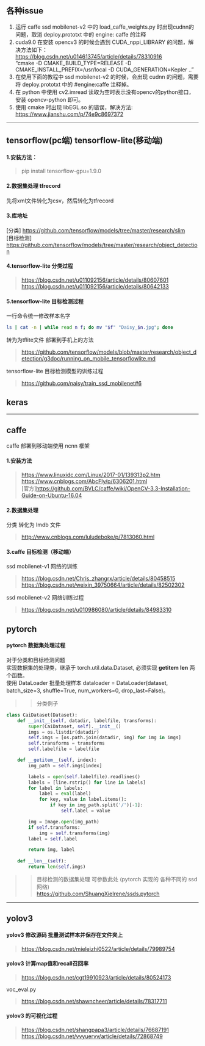 ## 各种issue
1. 运行 caffe ssd mobilenet-v2 中的 load_caffe_weights.py 时出现cudnn的问题，取消 deploy.prototxt 中的 engine: caffe 的注释<br>
2. cuda9.0 在安装 opencv3 的时候会遇到 CUDA_nppi_LIBRARY 的问题，解决方法如下：<br>
    https://blog.csdn.net/u014613745/article/details/78310916<br>
    “cmake -D CMAKE_BUILD_TYPE=RELEASE -D CMAKE_INSTALL_PREFIX=/usr/local -D CUDA_GENERATION=Kepler ..”<br>
3. 在使用下面的教程中 ssd mobilenet-v2 的时候，会出现 cudnn 的问题，需要将 deploy.prototxt 中的 #engine:caffe 注释掉。<br>
4. 在 python 中使用 cv2.imread 读取为空时表示没有opencv的python接口，安装 opencv-python 即可。<br>
5. 使用 cmake 时出现 libEGL.so 的错误，解决方法:<br>
    https://www.jianshu.com/p/74e9c8697372
-----------------------------------------------------------------------------------------------------------------------

## tensorflow(pc端)    tensorflow-lite(移动端)
#### 1.安装方法：
> pip install tensorflow-gpu=1.9.0

#### 2.数据集处理  tfrecord
先将xml文件转化为csv，然后转化为tfrecord

#### 3.库地址
[分类]  https://github.com/tensorflow/models/tree/master/research/slim<br>
[目标检测]  https://github.com/tensorflow/models/tree/master/research/object_detection

#### 4.tensorflow-lite  分类过程  
> https://blog.csdn.net/u011092156/article/details/80607601<br>
> https://blog.csdn.net/u011092156/article/details/80642133

#### 5.tensorflow-lite  目标检测过程
一行命令统一修改样本名字 <br>
```bash
ls | cat -n | while read n f; do mv "$f" "Daisy_$n.jpg"; done 
```
转为为tflite文件 部署到手机上的方法<br>
> https://github.com/tensorflow/models/blob/master/research/object_detection/g3doc/running_on_mobile_tensorflowlite.md

tensorflow-lite 目标检测模型的训练过程<br>
> https://github.com/naisy/train_ssd_mobilenet#6

## keras 

---------------------------------------------------------------------------------------------------------------------
## caffe
caffe 部署到移动端使用 ncnn 框架

#### 1.安装方法
> https://www.linuxidc.com/Linux/2017-01/139313p2.htm<br>
> https://www.cnblogs.com/AbcFly/p/6306201.html<br>
[官方]https://github.com/BVLC/caffe/wiki/OpenCV-3.3-Installation-Guide-on-Ubuntu-16.04

#### 2.数据集处理
分类 转化为 lmdb 文件
> http://www.cnblogs.com/luludeboke/p/7813060.html

#### 3.caffe  目标检测（移动端）
ssd mobilenet-v1  网络的训练<br>
> https://blog.csdn.net/Chris_zhangrx/article/details/80458515<br>
> https://blog.csdn.net/weixin_39750664/article/details/82502302

ssd mobilenet-v2  网络训练过程<br>
>https://blog.csdn.net/u010986080/article/details/84983310


## pytorch
#### pytorch 数据集处理过程
对于分类和目标检测问题<br>
实现数据集的处理类，继承于 torch.util.data.Dataset, 必须实现 __getitem__ __len__ 两个函数。<br>
使用 DataLoader 批量处理样本 dataloader = DataLoader(dataset, batch_size=3, shuffle=True, num_workers=0, drop_last=False)。<br>
>> 分类例子
```python
class CaiDataset(Dataset):
    def __init__(self, datadir, labelfile, transforms):
        super(CaiDataset, self).__init__()
        imgs = os.listdir(datadir)
        self.imgs = [os.path.join(datadir, img) for img in imgs]
        self.transforms = transforms
        self.labelfile = labelfile

    def __getitem__(self, index):
        img_path = self.imgs[index]

        labels = open(self.labelfile).readlines()
        labels = [line.rstrip() for line in labels]
        for label in labels:
            label = eval(label)
            for key, value in label.items():
                if key in img_path.split('/')[-1]:
                    self.label = value

        img = Image.open(img_path)
        if self.transforms:
            img = self.transforms(img)
        label = self.label

        return img, label
    
    def __len__(self):
        return len(self.imgs)
```
>> 目标检测的数据集处理  可参数此处 (pytorch 实现的 各种不同的 ssd 网络) <br>
https://github.com/ShuangXieIrene/ssds.pytorch

----------------------------------------------------------------------------------------------------------------------

## yolov3
#### yolov3 修改源码 批量测试样本并保存在文件夹上
> https://blog.csdn.net/mieleizhi0522/article/details/79989754

#### yolov3 计算map值和recall召回率
> https://blog.csdn.net/cgt19910923/article/details/80524173

voc_eval.py
> https://blog.csdn.net/shawncheer/article/details/78317711

#### yolov3 的可视化过程
> https://blog.csdn.net/shangpapa3/article/details/76687191<br>
> https://blog.csdn.net/vvyuervv/article/details/72868749
